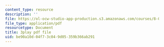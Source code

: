 ```yaml
---
content_type: resource
description: ''
file: https://ol-ocw-studio-app-production.s3.amazonaws.com/courses/8-06-quantum-physics-iii-spring-2018/be90a10d04f73c049d05359b366ab291_jhIU1msmvaY.pdf
file_type: application/pdf
resourcetype: Document
title: 3play pdf file
uid: be90a10d-04f7-3c04-9d05-359b366ab291
---
```

